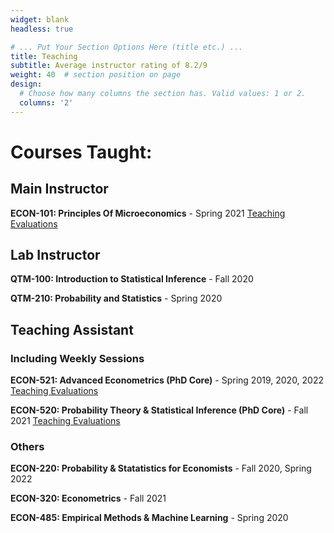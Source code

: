 ```yaml
---
widget: blank
headless: true

# ... Put Your Section Options Here (title etc.) ...
title: Teaching
subtitle: Average instructor rating of 8.2/9
weight: 40  # section position on page
design:
  # Choose how many columns the section has. Valid values: 1 or 2.
  columns: '2'
---
```


# Courses Taught:

## Main Instructor

**ECON-101: Principles Of Microeconomics** - Spring 2021 [Teaching Evaluations](https://github.com/jjestra/webpage/blob/master/static/media/ECON-101.pdf)

## Lab Instructor

**QTM-100: Introduction to Statistical Inference** - Fall 2020

**QTM-210: Probability and Statistics** - Spring 2020

## Teaching Assistant

### Including Weekly Sessions 

**ECON-521: Advanced Econometrics (PhD Core)** - Spring 2019, 2020, 2022 [Teaching Evaluations](https://view.officeapps.live.com/op/view.aspx?src=https%3A%2F%2Fraw.githubusercontent.com%2Fjjestra%2Fwebpage%2Fmaster%2Fstatic%2Fmedia%2FEcon_521_TA_Results.xlsx&wdOrigin=BROWSELINK)

**ECON-520: Probability Theory & Statistical Inference (PhD Core)** - Fall 2021 [Teaching Evaluations](https://view.officeapps.live.com/op/view.aspx?src=https%3A%2F%2Fraw.githubusercontent.com%2Fjjestra%2Fwebpage%2Fmaster%2Fstatic%2Fmedia%2FEcon_520_TA_Results.xlsx&wdOrigin=BROWSELINK)

### Others

**ECON-220: Probability & Statatistics for Economists** - Fall 2020, Spring 2022

**ECON-320: Econometrics** - Fall 2021

**ECON-485: Empirical Methods & Machine Learning** - Spring 2020



